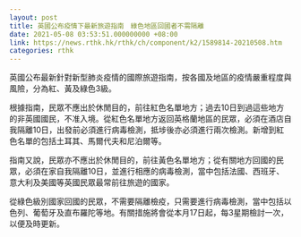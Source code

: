 ```yaml
---
layout: post
title: 英國公布疫情下最新旅遊指南　綠色地區回國者不需隔離
date: 2021-05-08 03:53:51.000000000 +08:00
link: https://news.rthk.hk/rthk/ch/component/k2/1589814-20210508.htm
categories: rthk
---
```


英國公布最新針對新型肺炎疫情的國際旅遊指南，按各國及地區的疫情嚴重程度與風險，分為紅、黃及綠色3級。

根據指南，民眾不應出於休閒目的，前往紅色名單地方；過去10日到過這些地方的非英國國民，不准入境。從紅色名單地方返回英格蘭地區的民眾，必須在酒店自我隔離10日，出發前必須進行病毒檢測，抵埗後亦必須進行兩次檢測。新增到紅色名單的包括土耳其、馬爾代夫和尼泊爾等。

指南又說，民眾亦不應出於休閒目的，前往黃色名單地方；從有關地方回國的民眾，必須在家自我隔離10日，並進行相應的病毒檢測，當中包括法國、西班牙、意大利及美國等英國民眾最常前往旅遊的國家。

從綠色級別國家回國的民眾，不需要隔離檢疫，只需要進行病毒檢測，當中包括以色列、葡萄牙及直布羅陀等地。有關措施將會從本月17日起，每3星期檢討一次，以便及時更新。
